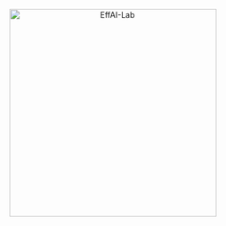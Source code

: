 <p align='center'>
    <img width="372" alt="EffAI-Lab" src="https://github.com/user-attachments/assets/2a40eea3-1f45-434d-97bf-1b3bb77749ca">
</p>

<div align="center">

<!--
|제목|발표지|연도|
|--|--|--|
|**CLAP 모델의 오디오 임베딩을 이용한 딥보이스 탐지**|대한전자공학회 하계종합학술대회|2024|
|**지도 대조 학습으로 학습된 교사의 지식 증류에 관한 연구**|대한전자공학회 하계종합학술대회|2024|
|**조건부 Implicit Neural Representations을 활용한 불량 검출 방법에 대한 연구**|대한전자공학회 하계종합학술대회|2024|
|**Implicit Neural Representation를 이용한 이상탐지**|한국통신학회 동계종합학술발표회|2024|

</div>
-->
